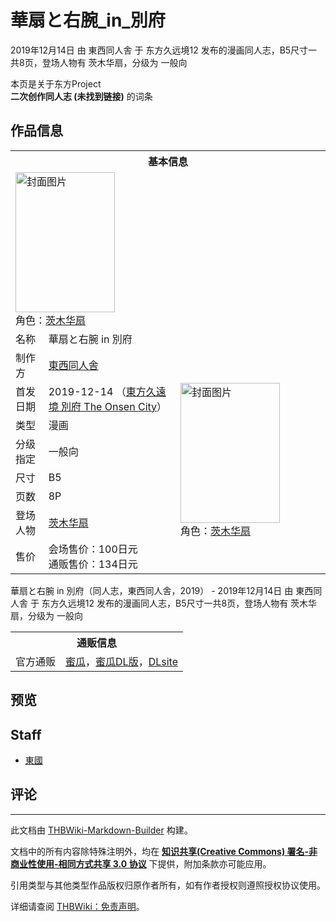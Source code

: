 # 華扇と右腕_in_別府

<!-- source html: G:\repos\THBWiki-Markdown-Builder\THBWikiMarkdown\Temp\main\2\2b\ns0%3A%E8%8F%AF%E6%89%87%E3%81%A8%E5%8F%B3%E8%85%95_in_%E5%88%A5%E5%BA%9C.html -->

2019年12月14日 由 東西同人舎 于 东方久远境12 发布的漫画同人志，B5尺寸一共8页，登场人物有 茨木华扇，分级为 一般向

本页是关于东方Project  
 **二次创作同人志 (未找到链接)** 的词条

## 作品信息

<table><tbody><tr><th colspan="3">基本信息</th></tr><tr><td class="cover-artwork-mobile" colspan="2"><a href="./文件-華扇と右腕_in_別府封面.jpg.md" class="image" title="封面图片"><img alt="封面图片" src="https://upload.thwiki.cc/thumb/5/54/%E8%8F%AF%E6%89%87%E3%81%A8%E5%8F%B3%E8%85%95_in_%E5%88%A5%E5%BA%9C%E5%B0%81%E9%9D%A2.jpg/159px-%E8%8F%AF%E6%89%87%E3%81%A8%E5%8F%B3%E8%85%95_in_%E5%88%A5%E5%BA%9C%E5%B0%81%E9%9D%A2.jpg" decoding="async" loading="lazy" width="159" height="224" srcset="https://upload.thwiki.cc/thumb/5/54/%E8%8F%AF%E6%89%87%E3%81%A8%E5%8F%B3%E8%85%95_in_%E5%88%A5%E5%BA%9C%E5%B0%81%E9%9D%A2.jpg/238px-%E8%8F%AF%E6%89%87%E3%81%A8%E5%8F%B3%E8%85%95_in_%E5%88%A5%E5%BA%9C%E5%B0%81%E9%9D%A2.jpg 1.5x, https://upload.thwiki.cc/thumb/5/54/%E8%8F%AF%E6%89%87%E3%81%A8%E5%8F%B3%E8%85%95_in_%E5%88%A5%E5%BA%9C%E5%B0%81%E9%9D%A2.jpg/317px-%E8%8F%AF%E6%89%87%E3%81%A8%E5%8F%B3%E8%85%95_in_%E5%88%A5%E5%BA%9C%E5%B0%81%E9%9D%A2.jpg 2x" data-file-width="1417" data-file-height="2000"></a><div class="cover-char">角色：<a href="./茨木华扇.md" title="茨木华扇">茨木华扇</a></div></td>
</tr><tr><td class="label">名称</td><td colspan="2"> 華扇と右腕 in 別府 </td></tr><tr><td class="label">制作方</td><td><a href="./東西同人舎.md" title="東西同人舎">東西同人舎</a></td><td class="cover-artwork" rowspan="8" style="min-width:224px;"><a href="./文件-華扇と右腕_in_別府封面.jpg.md" class="image" title="封面图片"><img alt="封面图片" src="https://upload.thwiki.cc/thumb/5/54/%E8%8F%AF%E6%89%87%E3%81%A8%E5%8F%B3%E8%85%95_in_%E5%88%A5%E5%BA%9C%E5%B0%81%E9%9D%A2.jpg/159px-%E8%8F%AF%E6%89%87%E3%81%A8%E5%8F%B3%E8%85%95_in_%E5%88%A5%E5%BA%9C%E5%B0%81%E9%9D%A2.jpg" decoding="async" loading="lazy" width="159" height="224" srcset="https://upload.thwiki.cc/thumb/5/54/%E8%8F%AF%E6%89%87%E3%81%A8%E5%8F%B3%E8%85%95_in_%E5%88%A5%E5%BA%9C%E5%B0%81%E9%9D%A2.jpg/238px-%E8%8F%AF%E6%89%87%E3%81%A8%E5%8F%B3%E8%85%95_in_%E5%88%A5%E5%BA%9C%E5%B0%81%E9%9D%A2.jpg 1.5x, https://upload.thwiki.cc/thumb/5/54/%E8%8F%AF%E6%89%87%E3%81%A8%E5%8F%B3%E8%85%95_in_%E5%88%A5%E5%BA%9C%E5%B0%81%E9%9D%A2.jpg/317px-%E8%8F%AF%E6%89%87%E3%81%A8%E5%8F%B3%E8%85%95_in_%E5%88%A5%E5%BA%9C%E5%B0%81%E9%9D%A2.jpg 2x" data-file-width="1417" data-file-height="2000"></a><div class="cover-char">角色：<a href="./茨木华扇.md" title="茨木华扇">茨木华扇</a></div></td>
</tr><tr><td class="label">首发日期</td><td>2019-12-14&#160;（<a href="/展会作品列表?e=%E4%B8%9C%E6%96%B9%E4%B9%85%E8%BF%9C%E5%A2%83%2312">東方久遠境 別府 The Onsen City</a>）</td></tr><tr><td class="label">类型</td><td>漫画</td></tr><tr><td class="label">分级指定</td><td>一般向</td></tr><tr><td class="label">尺寸</td><td>B5</td></tr><tr><td class="label">页数</td><td>8P</td></tr><tr><td class="label">登场人物</td><td><a href="./茨木华扇.md" title="茨木华扇">茨木华扇</a></td></tr><tr><td class="label">售价</td><td>会场售价：100日元<br>通贩售价：134日元</td></tr></tbody></table>

華扇と右腕 in 別府（同人志，東西同人舎，2019） - 2019年12月14日 由 東西同人舎 于 东方久远境12 发布的漫画同人志，B5尺寸一共8页，登场人物有 茨木华扇，分级为 一般向

<table><tbody><tr><th colspan="3">通贩信息</th></tr><tr><td class="label">官方通贩</td><td colspan="2"><a rel="nofollow" class="external text" href="https://www.melonbooks.co.jp/detail/detail.php?product_id=649899">蜜瓜</a>，<a rel="nofollow" class="external text" href="https://www.melonbooks.co.jp/detail/detail.php?product_id=1108710">蜜瓜DL版</a>，<a rel="nofollow" class="external text" href="http://www.dlsite.com/home/work/=/product_id/RJ344759.html">DLsite</a></td></tr></tbody></table>



## 预览

## Staff
- [東國](./東國.md)


## 评论




---

此文档由 [THBWiki-Markdown-Builder](https://github.com/Delsin-Yu/THBWiki-Markdown-Builder) 构建。

文档中的所有内容除特殊注明外，均在 [**知识共享(Creative Commons) 署名-非商业性使用-相同方式共享 3.0 协议**](https://creativecommons.org/licenses/by-sa/3.0/deed.zh-hans) 下提供，附加条款亦可能应用。

引用类型与其他类型作品版权归原作者所有，如有作者授权则遵照授权协议使用。

详细请查阅 [THBWiki：免责声明](https://thbwiki.cc/THBWiki:%E5%85%8D%E8%B4%A3%E5%A3%B0%E6%98%8E)。

